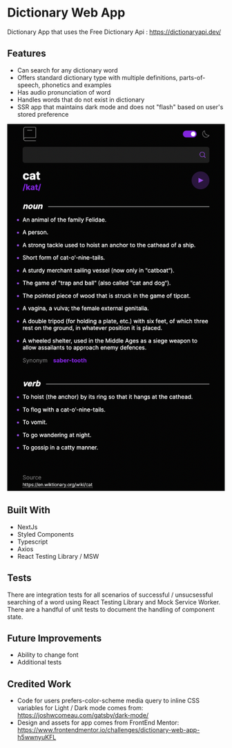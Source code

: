 # Dictionary Web App

Dictionary App that uses the Free Dictionary Api : https://dictionaryapi.dev/

## Features

- Can search for any dictionary word
- Offers standard dictionary type with multiple definitions, parts-of-speech, phonetics and examples
- Has audio pronunciation of word
- Handles words that do not exist in dictionary
- SSR app that maintains dark mode and does not "flash" based on user's stored preference

![Screenshot](screenshot-dark.png)

## Built With

- NextJs
- Styled Components
- Typescript
- Axios
- React Testing Library / MSW

## Tests

There are integration tests for all scenarios of successful / unsucsessful searching of a word using React Testing Library and Mock Service Worker. There are a handful of unit tests to document the handling of component state.

## Future Improvements

- Ability to change font
- Additional tests

## Credited Work

- Code for users prefers-color-scheme media query to inline CSS variables for Light / Dark mode comes from: https://joshwcomeau.com/gatsby/dark-mode/
- Design and assets for app comes from FrontEnd Mentor: https://www.frontendmentor.io/challenges/dictionary-web-app-h5wwnyuKFL
